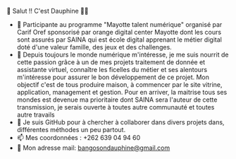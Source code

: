 👋 Salut !! C'est Dauphine 👩🏻
- 🔭 Participante au programme "Mayotte talent numérique" organisé par Carif Oref     sponsorisé par orange digital center Mayotte     dont les cours sont assurés par SAINA    qui est école digital apprenant le métier digital doté d'une valeur famille, des jeux et des challenges. 
- 🌱 Depuis toujours le monde numérique m'intéresse, je me suis nourrit de cette passion grâce à un de mes projets traitement de donnée et assistante virtuel, connaître les ficelles du métier et ses alentours m'intéresse pour assurer le bon développement de ce projet. Mon objectif c'est de tous produire maison, à commencer par le site vitrine, application, management et gestion. Pour en arriver, la maitrise tous ses mondes est devenue ma prioritaire dont SAINA sera l'auteur de cette transmission, je serais ouverte à toutes autre communauté et toutes autre travails 
- 👯 Je suis GitHub pour à chercher à collaborer dans divers projets dans, différentes méthodes un peu partout. 
- 📫 Mes coordonnées : +262 639 04 94 60
- 💬 Mon adresse mail: bangosondauphine@gmail.com
